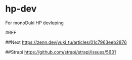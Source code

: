 # hp-dev
For monoDuki HP devloping 


#REF

##Next
https://zenn.dev/yuki_tu/articles/01c7963eeb2876


##Strapi
https://github.com/strapi/strapi/issues/5631
